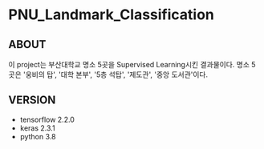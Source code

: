PNU_Landmark_Classification
============================

## ABOUT
이 project는 부산대학교 명소 5곳을 Supervised Learning시킨 결과물이다.
명소 5곳은 '웅비의 탑', '대학 본부', '5층 석탑', '제도관', '중앙 도서관'이다.

## VERSION
- tensorflow 2.2.0
- keras 2.3.1
- python 3.8
